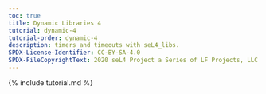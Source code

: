 ```yaml
---
toc: true
title: Dynamic Libraries 4
tutorial: dynamic-4
tutorial-order: dynamic-4
description: timers and timeouts with seL4_libs.
SPDX-License-Identifier: CC-BY-SA-4.0
SPDX-FileCopyrightText: 2020 seL4 Project a Series of LF Projects, LLC.
---
```

{% include tutorial.md %}

